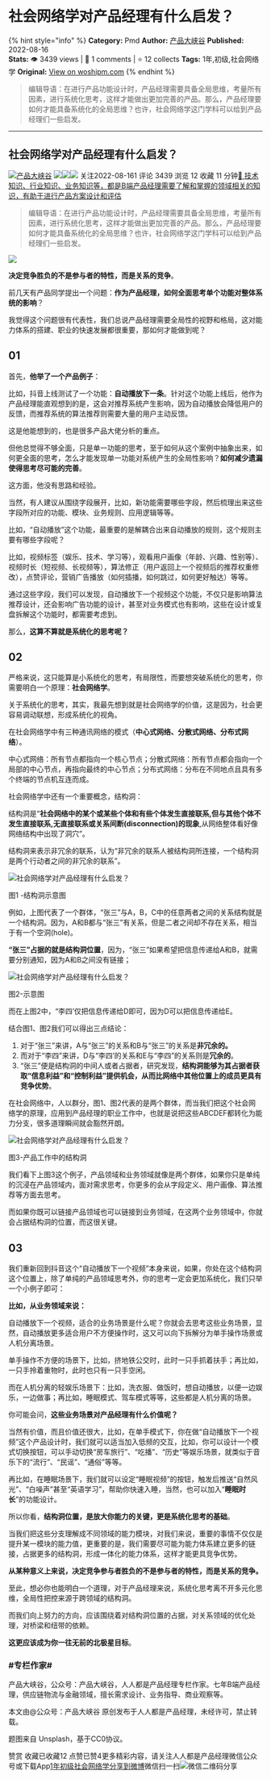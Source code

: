 # 社会网络学对产品经理有什么启发？
{% hint style="info" %}
**Category:** Pmd
**Author:** [产品大峡谷](https://www.woshipm.com/u/370341)
**Published:** 2022-08-16  
**Stats:** 👁️ 3439 views | 💬 1 comments | ⭐ 12 collects
**Tags:** 1年,初级,社会网络学
**Original:** [View on woshipm.com](https://www.woshipm.com/pmd/5566137.html)
{% endhint %}
> 编辑导语：在进行产品功能设计时，产品经理需要具备全局思维，考量所有因素，进行系统化思考，这样才能做出更加完善的产品。那么，产品经理要如何才能具备系统化的全局思维？也许，社会网络学这门学科可以给到产品经理们一些启发。

---

## 社会网络学对产品经理有什么启发？

[![](https://image.woshipm.com/wp-files/2022/05/Ojbe5hJTxgahne7BAHCn.jpg!/both/72x72)](https://www.woshipm.com/u/370341)[产品大峡谷](https://www.woshipm.com/u/370341) ![](https://static.woshipm.com/tag/1121_1@2x.png)![](https://static.woshipm.com/tag/2103_1@2x.png)![](https://static.woshipm.com/tag/2104_1@2x.png) 关注2022-08-161 评论 3439 浏览 12 收藏 11 分钟[🔗 技术知识、行业知识、业务知识等，都是B端产品经理需要了解和掌握的领域相关的知识，有助于进行产品方案设计和评估](https://ke.qidianla.com/courses/bcpm)

> 编辑导语：在进行产品功能设计时，产品经理需要具备全局思维，考量所有因素，进行系统化思考，这样才能做出更加完善的产品。那么，产品经理要如何才能具备系统化的全局思维？也许，社会网络学这门学科可以给到产品经理们一些启发。

![](https://image.woshipm.com/wp-files/2022/08/h8d6sN9jVNI5vrCQOqiD.jpg)

****决定竞争胜负的不是参与者的特性，而是关系的竞争****。

前几天有产品同学提出一个问题：**作为产品经理，如何全面思考单个功能对整体系统的影响**？

我觉得这个问题很有代表性，我们总说产品经理需要全局性的视野和格局，这对能力体系的搭建、职业的快速发展都很重要，那如何才能做到呢？

## 01

首先，**他举了一个产品例子**：

比如，抖音上线测试了一个功能：**自动播放下一条**。针对这个功能上线后，他作为产品经理能直观想到的是，这会对推荐系统产生影响，因为自动播放会降低用户的反馈，而推荐系统的算法推荐则需要大量的用户主动反馈。

这是他能想到的，也是很多产品大佬分析的重点。

但他总觉得不够全面，只是单一功能的思考，至于如何从这个案例中抽象出来，如何更全面的思考，怎么才能发现单一功能对系统产生的全局性影响？**如何减少遗漏使得思考尽可能的完善**。

这方面，他没有思路和经验。

当然，有人建议从围绕字段展开，比如，新功能需要哪些字段，然后梳理出来这些字段所对应的功能、模块、业务规则、应用逻辑等等。

比如，“自动播放”这个功能，最重要的是解耦合出来自动播放的规则，这个规则主要有哪些字段呢？

比如，视频标签（娱乐、技术、学习等），观看用户画像（年龄、兴趣、性别等）、视频时长（短视频、长视频等），算法修正（用户返回上一个视频后的推荐权重修改），点赞评论，营销广告播放（如何插播，如何跳过，如何更好触达）等等。

通过这些字段，我们可以发现，自动播放下一个视频这个功能，不仅只是影响算法推荐设计，还会影响广告功能的设计，甚至对业务模式也有影响，这些在设计或复盘拆解这个功能时，都需要考虑到。

那么，**这算不算就是系统化的思考呢？**

## 02

严格来说，这只能算是小系统化的思考，有局限性，而要想突破系统化的思考，你需要明白一个原理：**社会网络学**。

关于系统化的思考，其实，我最先想到就是社会网络学的价值，这是因为，社会更容易调动联想，形成系统化的视角。

在社会网络学中有三种通讯网络的模式（**中心式网络、分散式网络、分布式网络**）。

中心式网络：所有节点都指向一个核心节点；分散式网络：所有节点都会指向一个局部的中心节点，再指向最终的中心节点；分布式网络：分布在不同地点且具有多个终端的节点机互连而成。

社会网络学中还有一个重要概念，结构洞：

结构洞是“**社会网络中的某个或某些个体和有些个体发生直接联系,但与其他个体不发生直接联系,无直接联系或关系间断(disconnection)的现象**,从网络整体看好像网络结构中出现了洞穴”。

结构洞来表示非冗余的联系，认为“非冗余的联系人被结构洞所连接，一个结构洞是两个行动者之间的非冗余的联系”。

![社会网络学对产品经理有什么启发？](https://image.woshipm.com/wp-files/2022/08/TyTRPRtBNONPDkqixS5s.png)

图1 -结构洞示意图

例如，上图代表了一个群体，“张三”与A，B，C中的任意两者之间的关系结构就是一个结构洞。因为，A和B都与“张三”有关系，但是二者之间却不存在关系，相当于有一个空洞(hole)。

**“张三”占据的就是结构洞位置**，因为，“张三”如果希望把信息传递给A和B，就需要分别通知，因为A和B之间没有链接；

![社会网络学对产品经理有什么启发？](https://image.woshipm.com/wp-files/2022/08/7SQIDChUNHmPVpbQrpxs.png)

图2-示意图

而在上图2中，“李四’仅把信息传递给D即可，因为D可以把信息传递给E。

结合图1、图2我们可以得出三点结论：

1.  对于“张三”来讲，A与“张三”的关系和B与“张三”的关系是**非冗余的。**
2.  而对于“李四”来讲，D与“李四’的关系和E与“李四”的关系则是**冗余的**。
3.  “张三”便是结构洞的中间人或者占据者，研究发现，**结构洞能够为其占据者获取“信息利益”和“控制利益”提供机会，从而比网络中其他位置上的成员更具有竞争优势**。

在社会网络中，人以群分，图1、图2代表的是两个群体，而当我们把这个社会网络学的原理，应用到产品经理的职业工作中，也就是说把这些ABCDEF都转化为能力分支，很多道理瞬间就会豁然开朗。

![社会网络学对产品经理有什么启发？](https://image.woshipm.com/wp-files/2022/08/dqK1gMDNG0ds96caEfgM.png)

图3-产品工作中的结构洞

我们看下上图3这个例子，产品领域和业务领域就像是两个群体，如果你只是单纯的沉浸在产品领域内，面对需求思考，你更多的会从字段定义、用户画像、算法推荐等方面去思考。

而如果你既可以链接产品领域也可以链接到业务领域，在这两个业务领域中，你就会占据结构洞的位置，而这很关键。

## 03

我们重新回到抖音这个“自动播放下一个视频”本身来说，如果，你处在这个结构洞这个位置上，除了单纯的产品领域思考外，你的思考一定会更加系统化，我们只举一个小例子即可：

**比如，从业务领域来说：**

自动播放下一个视频，适合的业务场景是什么呢？你就会去思考这些业务场景，显然，自动播放更多适合用户不方便操作时，这又可以向下拆解分为单手操作场景或人机分离场景。

单手操作不方便的场景下，比如，挤地铁公交时，此时一只手抓着扶手；再比如，一只手拎着重物时，此时也只有一只手空闲。

而在人机分离的轻娱乐场景下：比如，洗衣服、做饭时，想自动播放，以便一边娱乐，一边做事；再比如，睡眠模式、驾车模式等等，这些都是人机分离的场景。

你可能会问，**这些业务场景对产品经理有什么价值呢？**

当然有价值，而且价值还很大，比如，在单手模式下，你在做“自动播放下一个视频”这个产品设计时，我们就可以适当加入低频的交互，比如，你可以设计一个模式切换按钮，可以手动切换“房车旅行”、“吃播”、“历史”等娱乐场景，就类似于音乐下的“流行”、“民谣”、“通俗”等等。

再比如，在睡眠场景下，我们就可以设定“睡眠视频”的按钮，触发后推送“自然风光”、“白噪声”甚至“英语学习”，帮助你快速入睡，当然，也可以加入“**睡眠时长**”的功能设计。

所以你看，**结构洞位置，是放大你能力的关键，更是系统化思考的基础**。

当我们把这些分支理解成不同领域的能力模块，对我们来说，重要的事情不仅仅是提升某一模块的能力值，更重要的是，我们需要尽可能为能力体系建立更多的链接，占据更多的结构洞，形成一体化的能力体系，这样才能更具竞争优势。

**从某种意义上来说，决定竞争参与者胜负的不是参与者的特性，而是关系的竞争。**

至此，想必你也能明白一个道理，对于产品经理来说，系统化思考离不开多元化思维，全局性把控来源于跨领域的结构洞。

而我们向上努力的方向，应该围绕着对结构洞位置的占据，对关系领域的优化处理，对桥梁和纽带的依赖。

**这更应该成为你一往无前的北极星目标**。

### #专栏作家#

产品大峡谷，公众号：产品大峡谷，人人都是产品经理专栏作家。七年B端产品经理，供应链物流与金融领域，擅长需求设计、业务指导、商业观察等。

本文由@公众号：产品大峡谷 原创发布于人人都是产品经理，未经许可，禁止转载。

题图来自 Unsplash，基于CC0协议。

赞赏 收藏已收藏12 点赞已赞4更多精彩内容，请关注人人都是产品经理微信公众号或下载App[1年](https://www.woshipm.com/tag/1%e5%b9%b4)[初级](https://www.woshipm.com/tag/%e5%88%9d%e7%ba%a7)[社会网络学](https://www.woshipm.com/tag/%e7%a4%be%e4%bc%9a%e7%bd%91%e7%bb%9c%e5%ad%a6)[分享到微博](https://service.weibo.com/share/share.php?appkey=2775287854&title=社会网络学对产品经理有什么启发？&url=https://www.woshipm.com/pmd/5566137.html&pic=https://image.woshipm.com/wp-files/2022/08/h8d6sN9jVNI5vrCQOqiD.jpg)微信扫一扫![微信二维码](https://api.pwmqr.com/qrcode/create/?url=https://www.woshipm.com/pmd/5566137.html)分享